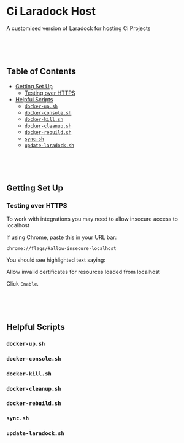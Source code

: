 
# Ci Laradock Host <!-- omit in toc -->

A customised version of Laradock for hosting Ci Projects

&nbsp;
&nbsp;

&nbsp;
&nbsp;

## Table of Contents <!-- omit in toc -->

<!-- toc created automatically via vscode Markdown All in One Plugin https://marketplace.visualstudio.com/items?itemName=yzhang.markdown-all-in-one -->
<!-- toc -->

- [Getting Set Up](#getting-set-up)
  - [Testing over HTTPS](#testing-over-https)
- [Helpful Scripts](#helpful-scripts)
  - [`docker-up.sh`](#docker-upsh)
  - [`docker-console.sh`](#docker-consolesh)
  - [`docker-kill.sh`](#docker-killsh)
  - [`docker-cleanup.sh`](#docker-cleanupsh)
  - [`docker-rebuild.sh`](#docker-rebuildsh)
  - [`sync.sh`](#syncsh)
  - [`update-laradock.sh`](#update-laradocksh)

<!-- tocstop -->

&nbsp;

&nbsp;


## Getting Set Up

### Testing over HTTPS

To work with integrations you may need to allow insecure access to localhost

If using Chrome, paste this in your URL bar:

`chrome://flags/#allow-insecure-localhost`


You should see highlighted text saying:

Allow invalid certificates for resources loaded from localhost

Click ` Enable `.
  
&nbsp;

&nbsp;


## Helpful Scripts

### `docker-up.sh`


  
  
### `docker-console.sh`


  
  
### `docker-kill.sh`


  
  
### `docker-cleanup.sh`


  
  
### `docker-rebuild.sh`


  
  
### `sync.sh`


  
  
### `update-laradock.sh`



  
  